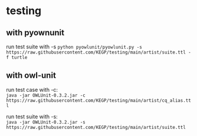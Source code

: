 # testing

## with pyownunit
run test suite with -s
`python pyowlunit/pyowlunit.py -s https://raw.githubusercontent.com/KEGP/testing/main/artist/suite.ttl -f turtle`

## with owl-unit
run test case with -c:  
`java -jar OWLUnit-0.3.2.jar -c https://raw.githubusercontent.com/KEGP/testing/main/artist/cq_alias.ttl`

run test suite with -s:  
`java -jar OWLUnit-0.3.2.jar -s https://raw.githubusercontent.com/KEGP/testing/main/artist/suite.ttl`



